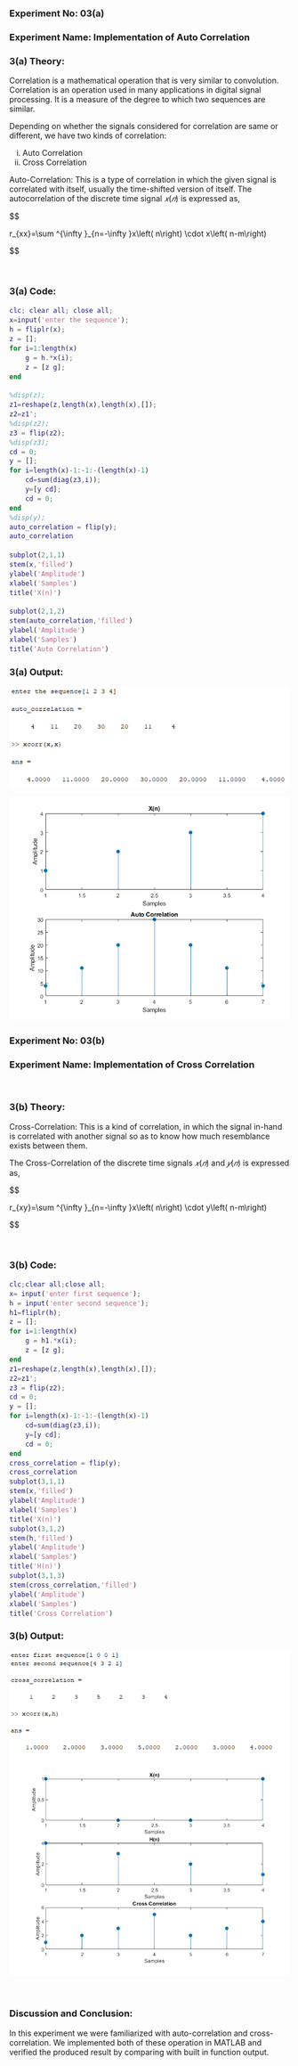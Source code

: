 ### **Experiment No:** 03(a)
### **Experiment Name:** Implementation of Auto Correlation 

### **3(a) Theory:**

<p align='justify'>

Correlation is a mathematical operation that is very similar to convolution. Correlation is an operation used in many applications in digital signal processing. It is a measure of the degree to which two sequences are similar.
</p>
<p align='justify'>

Depending on whether the signals considered for correlation are same or different, we have two kinds of correlation:
<ol type='i'>

<li> Auto Correlation
<li> Cross Correlation
</ol>
</p>
<p align='justify'>

Auto-Correlation:
This is a type of correlation in which the given signal is correlated with itself, usually the time-shifted version of itself.
The autocorrelation of the discrete time signal $𝑥(𝑛)$ is expressed as,

$$

r_{xx}=\sum ^{\infty }_{n=-\infty }x\left( n\right) \cdot x\left( n-m\right)

$$

</p>

<br>

### **3(a) Code:**

```matlab
clc; clear all; close all;
x=input('enter the sequence');
h = fliplr(x);
z = [];
for i=1:length(x)
    g = h.*x(i);
    z = [z g]; 
end

%disp(z);
z1=reshape(z,length(x),length(x),[]);
z2=z1';
%disp(z2);
z3 = flip(z2);
%disp(z3);
cd = 0;
y = [];
for i=length(x)-1:-1:-(length(x)-1)
    cd=sum(diag(z3,i));
    y=[y cd];
    cd = 0;
end
%disp(y);
auto_correlation = flip(y);
auto_correlation

subplot(2,1,1)
stem(x,'filled')
ylabel('Amplitude')
xlabel('Samples')
title('X(n)')

subplot(2,1,2)
stem(auto_correlation,'filled')
ylabel('Amplitude')
xlabel('Samples')
title('Auto Correlation')

```

### **3(a) Output:**
![lab3a_1](../images/lab3a_1.png)

![lab3b_2](../images/lab3a_2.png)
<br>

### **Experiment No:** 03(b)
### **Experiment Name:** Implementation of Cross Correlation
<br>

### **3(b) Theory:**

<p align='justify'>

Cross-Correlation:
This is a kind of correlation, in which the signal in-hand is correlated with another signal so as to  know how much resemblance exists between them.
</p>
<p align='justify'>

The Cross-Correlation of the discrete time signals $𝑥(𝑛)$ and $𝑦(𝑛)$ is expressed as,

$$

r_{xy}=\sum ^{\infty }_{n=-\infty }x\left( n\right) \cdot y\left( n-m\right)

$$
</p>
<br>

### **3(b) Code:**

```matlab
clc;clear all;close all;
x= input('enter first sequence');
h = input('enter second sequence');
h1=fliplr(h);
z = [];
for i=1:length(x)
    g = h1.*x(i);
    z = [z g]; 
end
z1=reshape(z,length(x),length(x),[]);
z2=z1';
z3 = flip(z2);
cd = 0;
y = [];
for i=length(x)-1:-1:-(length(x)-1)
    cd=sum(diag(z3,i));
    y=[y cd];
    cd = 0;
end
cross_correlation = flip(y);
cross_correlation
subplot(3,1,1)
stem(x,'filled')
ylabel('Amplitude')
xlabel('Samples')
title('X(n)')
subplot(3,1,2)
stem(h,'filled')
ylabel('Amplitude')
xlabel('Samples')
title('H(n)')
subplot(3,1,3)
stem(cross_correlation,'filled')
ylabel('Amplitude')
xlabel('Samples')
title('Cross Correlation')

```

### **3(b) Output:**
![lab3b_1](../images/lab3b_1.png)
![lab3b_2](../images/lab3b_2.png)

<br>

### **Discussion and Conclusion:**
<p align='justify'>

In this experiment we were familiarized with auto-correlation and cross-correlation. We implemented both of these operation in MATLAB and verified the produced result by comparing with built in function output.
</p>